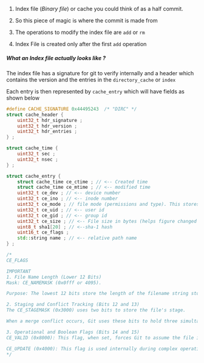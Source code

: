 1. Index file (*Binary file*) or cache you could think of as a half commit.

2. So this piece of magic is where the commit is made from

3. The operations to modify the index file are `add` or `rm`

4. Index File is created only after the first `add` operation

##### What an Index file actually looks like ?

The index file has a signature for git to verify internally and a header which contains the version and the entries in the `directory_cache` or `index`

Each entry is then represented by  `cache_entry` which will have fields as shown below
```cpp
#define CACHE_SIGNATURE 0x44495243	/* "DIRC" */
struct cache_header {
	uint32_t hdr_signature ;
	uint32_t hdr_version ;
	uint32_t hdr_entries ;
} ;

struct cache_time {
	uint32_t sec ;
	uint32_t nsec ;
} ;

struct cache_entry {
	struct cache_time ce_ctime ; // <-- Created time
	struct cache_time ce_mtime ; // <-- modified time
	uint32_t ce_dev ; // <-- device number
	uint32_t ce_ino ; // <-- inode number
	uint32_t ce_mode ; // file mode (permissions and type). This stores if the file is a regular file, a symbolic link, or if it has the executable bit set.
	uint32_t ce_uid ; // <-- user id
	uint32_t ce_gid ; // <-- group id
	uint32_t ce_size ; // <-- File size in bytes (helps figure changed or not)
	uint8_t sha1[20] ; // <--sha-1 hash
	uint16_t ce_flags ; 
	std::string name ; // <-- relative path name
} ;

/*
CE_FLAGS

IMPORTANT
1. File Name Length (Lower 12 Bits)
Mask: CE_NAMEMASK (0x0fff or 4095).

Purpose: The lowest 12 bits store the length of the filename string stored in the name field of the cache_entry. This allows Git to quickly determine the size of the entry without relying on null termination in the index file itself.

2. Staging and Conflict Tracking (Bits 12 and 13)
The CE_STAGEMASK (0x3000) uses two bits to store the file's stage.

When a merge conflict occurs, Git uses these bits to hold three simultaneous versions of the file in the index: Stage 1 (Base), Stage 2 ("Our" version), and Stage 3 ("Their" version).

3. Operational and Boolean Flags (Bits 14 and 15)
CE_VALID (0x8000): This flag, when set, forces Git to assume the file is unchanged in the working directory. This is the core mechanism behind commands like git update-index --assume-unchanged.

CE_UPDATE (0x4000): This flag is used internally during complex operations (like merging) to mark an index entry that needs to be updated or deleted.
*/
```



